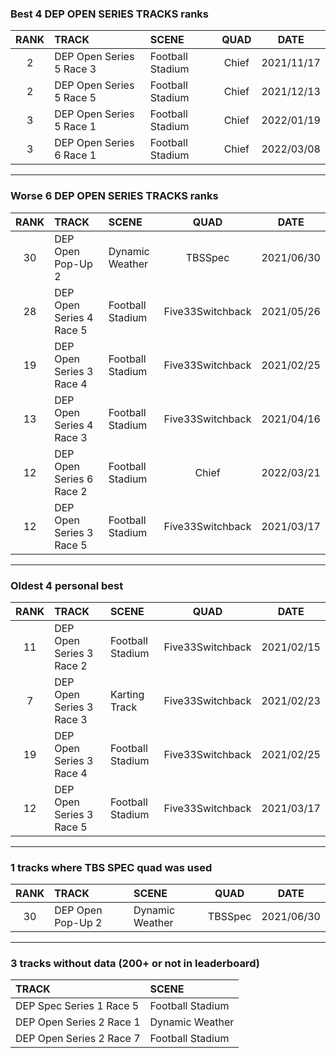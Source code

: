 ### Best 4 DEP OPEN SERIES TRACKS ranks
|RANK|TRACK|SCENE|QUAD|DATE|
|:---:|:---|:---|:---:|:---:|
|2|DEP Open Series 5 Race 3|Football Stadium|Chief|2021/11/17|
|2|DEP Open Series 5 Race 5|Football Stadium|Chief|2021/12/13|
|3|DEP Open Series 5 Race 1|Football Stadium|Chief|2022/01/19|
|3|DEP Open Series 6 Race 1|Football Stadium|Chief|2022/03/08|
---
### Worse 6 DEP OPEN SERIES TRACKS ranks
|RANK|TRACK|SCENE|QUAD|DATE|
|:---:|:---|:---|:---:|:---:|
|30|DEP Open Pop-Up 2|Dynamic Weather|TBSSpec|2021/06/30|
|28|DEP Open Series 4 Race 5|Football Stadium|Five33Switchback|2021/05/26|
|19|DEP Open Series 3 Race 4|Football Stadium|Five33Switchback|2021/02/25|
|13|DEP Open Series 4 Race 3|Football Stadium|Five33Switchback|2021/04/16|
|12|DEP Open Series 6 Race 2|Football Stadium|Chief|2022/03/21|
|12|DEP Open Series 3 Race 5|Football Stadium|Five33Switchback|2021/03/17|
---
### Oldest 4 personal best
|RANK|TRACK|SCENE|QUAD|DATE|
|:---:|:---|:---|:---:|:---:|
|11|DEP Open Series 3 Race 2|Football Stadium|Five33Switchback|2021/02/15|
|7|DEP Open Series 3 Race 3|Karting Track|Five33Switchback|2021/02/23|
|19|DEP Open Series 3 Race 4|Football Stadium|Five33Switchback|2021/02/25|
|12|DEP Open Series 3 Race 5|Football Stadium|Five33Switchback|2021/03/17|
---
### 1 tracks where TBS SPEC quad was used
|RANK|TRACK|SCENE|QUAD|DATE|
|:---:|:---|:---|:---:|:---:|
|30|DEP Open Pop-Up 2|Dynamic Weather|TBSSpec|2021/06/30|
---
### 3 tracks without data (200+ or not in leaderboard)
|TRACK|SCENE|
|:---|:---|
|DEP Spec Series 1 Race 5|Football Stadium|
|DEP Open Series 2 Race 1|Dynamic Weather|
|DEP Open Series 2 Race 7|Football Stadium|
